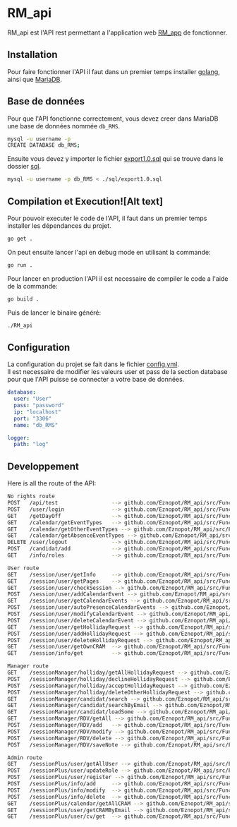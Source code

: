 # RM_api
RM_api est l'API rest permettant a l'application web [RM_app](https://github.com/Eznopot/RM_app) de fonctionner.

## Installation
Pour faire fonctionner l'API il faut dans un premier temps installer [golang](https://go.dev/doc/install), ainsi que [MariaDB](https://mariadb.com/kb/en/getting-installing-and-upgrading-mariadb/).

## Base de données
Pour que l'API fonctionne correctement, vous devez creer dans MariaDB une base de données nommée `db_RMS`.

```Bash
mysql -u username -p
CREATE DATABASE db_RMS;
```

Ensuite vous devez y importer le fichier [export1.0.sql](./sql/export1.0.sql) qui se trouve dans le dossier [sql](./sql).

```Bash
mysql -u username -p db_RMS < ./sql/export1.0.sql
```


## Compilation et Execution![Alt text]
Pour pouvoir executer le code de l'API, il faut dans un premier temps installer les dépendances du projet.
```Bash
go get .
```

On peut ensuite lancer l'api en debug mode en utilisant la commande:
```Bash
go run .
```

Pour lancer en production l'API il est necessaire de compiler le code a l'aide de la commande:
```Bash
go build .
```

Puis de lancer le binaire généré:
```Bash
./RM_api
```

## Configuration
La configuration du projet se fait dans le fichier [config.yml](./config.yml).<br>
Il est necessaire de modifier les valeurs user et pass de la section database pour que l'API puisse se connecter a votre base de données.

```YAML
database:
  user: "User"
  pass: "password"
  ip: "localhost"
  port: "3306"
  name: "db_RMS"

logger:
  path: "log"
```

## Developpement
Here is all the route of the API:

```Bash
No rights route
POST   /api/test                 --> github.com/Eznopot/RM_api/src/Function.Test (5 handlers)
POST   /user/login               --> github.com/Eznopot/RM_api/src/Function.Login (5 handlers)
GET    /getDayOff                --> github.com/Eznopot/RM_api/src/Function.GetDayOff (5 handlers)
GET    /calendar/getEventTypes   --> github.com/Eznopot/RM_api/src/Function.GetEventTypes (5 handlers)
GET    /calendar/getOtherEventTypes --> github.com/Eznopot/RM_api/src/Function.GetOtherEventTypes (5 handlers)
GET    /calendar/getAbsenceEventTypes --> github.com/Eznopot/RM_api/src/Function.GetAbsenceEventTypes (5 handlers)
DELETE /user/logout              --> github.com/Eznopot/RM_api/src/Function.Logout (5 handlers)
POST   /candidat/add             --> github.com/Eznopot/RM_api/src/Function.AddCandidat (5 handlers)
GET    /info/roles               --> github.com/Eznopot/RM_api/src/Function.GetRoles (5 handlers)

User route
GET    /session/user/getInfo     --> github.com/Eznopot/RM_api/src/Function.GetInfo (6 handlers)
GET    /session/user/getPages    --> github.com/Eznopot/RM_api/src/Function.GetPages (6 handlers)
GET    /session/user/checkSession --> github.com/Eznopot/RM_api/src/Function.CheckSession (6 handlers)
POST   /session/user/addCalendarEvent --> github.com/Eznopot/RM_api/src/Function.AddCalendarEvent (6 handlers)
GET    /session/user/getCalendarEvents --> github.com/Eznopot/RM_api/src/Function.GetCalendarEvents (6 handlers)
POST   /session/user/autoPresenceCalendarEvents --> github.com/Eznopot/RM_api/src/Function.AutoPresenceCalendarEvents (6 handlers)
POST   /session/user/modifyCalendarEvent --> github.com/Eznopot/RM_api/src/Function.ModifyCalendarEvent (6 handlers)
POST   /session/user/deleteCalendarEvent --> github.com/Eznopot/RM_api/src/Function.DeleteCalendarEvent (6 handlers)
GET    /session/user/getHollidayRequest --> github.com/Eznopot/RM_api/src/Function.GetHollidayRequest (6 handlers)
POST   /session/user/addHollidayRequest --> github.com/Eznopot/RM_api/src/Function.AddHollidayRequest (6 handlers)
POST   /session/user/deleteHollidayRequest --> github.com/Eznopot/RM_api/src/Function.DeleteHollidayRequest (6 handlers)
GET    /session/user/getOwnCRAM  --> github.com/Eznopot/RM_api/src/Function.GetOwnCram (6 handlers)
GET    /session/info/get         --> github.com/Eznopot/RM_api/src/Function.GetAdminString (6 handlers)

Manager route
GET    /sessionManager/holliday/getAllHollidayRequest --> github.com/Eznopot/RM_api/src/Function.GetAllHollidayRequest (6 handlers)
POST   /sessionManager/holliday/declineHollidayRequest --> github.com/Eznopot/RM_api/src/Function.DeclineHollidayRequest (6 handlers)
POST   /sessionManager/holliday/acceptHollidayRequest --> github.com/Eznopot/RM_api/src/Function.AcceptHollidayRequest (6 handlers)
POST   /sessionManager/holliday/deleteOtherHollidayRequest --> github.com/Eznopot/RM_api/src/Function.DeleteOtherHollidayRequest (6 handlers)
GET    /sessionManager/candidat/search --> github.com/Eznopot/RM_api/src/Function.SearchCandidat (6 handlers)
GET    /sessionManager/candidat/searchByEmail --> github.com/Eznopot/RM_api/src/Function.SearchCandidatByEmail (6 handlers)
GET    /sessionManager/candidat/loadSome --> github.com/Eznopot/RM_api/src/Function.LoadSomeCandidat (6 handlers)
GET    /sessionManager/RDV/getAll --> github.com/Eznopot/RM_api/src/Function.GetRDVEvent (6 handlers)
POST   /sessionManager/RDV/add   --> github.com/Eznopot/RM_api/src/Function.AddRDVEvent (6 handlers)
POST   /sessionManager/RDV/modify --> github.com/Eznopot/RM_api/src/Function.ModifyRDVEvent (6 handlers)
POST   /sessionManager/RDV/delete --> github.com/Eznopot/RM_api/src/Function.DeleteRDVEvent (6 handlers)
POST   /sessionManager/RDV/saveNote --> github.com/Eznopot/RM_api/src/Function.InsertAppreciation (6 handlers)

Admin route
GET    /sessionPlus/user/getAllUser --> github.com/Eznopot/RM_api/src/Function.GetAllUser (6 handlers)
POST   /sessionPlus/user/updateRole --> github.com/Eznopot/RM_api/src/Function.UpdateRole (6 handlers)
POST   /sessionPlus/user/register --> github.com/Eznopot/RM_api/src/Function.Register (6 handlers)
POST   /sessionPlus/info/add     --> github.com/Eznopot/RM_api/src/Function.AddAdminString (6 handlers)
POST   /sessionPlus/info/modify  --> github.com/Eznopot/RM_api/src/Function.ModifyAdminString (6 handlers)
POST   /sessionPlus/info/delete  --> github.com/Eznopot/RM_api/src/Function.DeleteAdminString (6 handlers)
GET    /sessionPlus/calendar/getAllCRAM --> github.com/Eznopot/RM_api/src/Function.GetAllCram (6 handlers)
GET    /sessionPlus/user/getCRAMByEmail --> github.com/Eznopot/RM_api/src/Function.GetCrambyEmail (6 handlers)
GET    /sessionPlus/user/cv/get  --> github.com/Eznopot/RM_api/src/Function.GetUserCv (6 handlers)
```